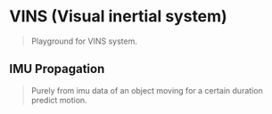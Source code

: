 # VINS (Visual inertial system)
> Playground for VINS system.

## IMU Propagation
> Purely from imu data of an object moving for a certain duration predict motion.
